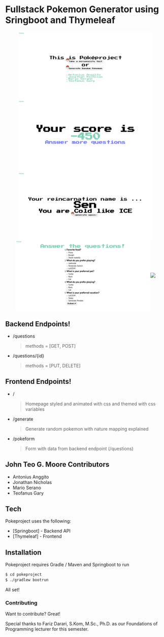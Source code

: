 # Fullstack Pokemon Generator using Sringboot and Thymeleaf

<div style="display: flex; flex-direction: row; flex-wrap: wrap; justify-content: center; align-items: center;">
<img src="./static/demo0.png" width="425px"/>
<img src="./static/demo1.png" width="425px"/>
<img src="./static/demo2.png" width="425px"/>
<img src="./static/demo3.png" width="425px"/>
<img src="https://images-ext-1.discordapp.net/external/VRp_nRYeDVeWrvZJK7ySxIOhK6FAtwfWKmrOFB3Fees/https/imgur.com/OM52HE1.gif" />
<div>

## Backend Endpoints!

- /questions
  > methods = [GET, POST]
- /questions/{id}
  > methods = [PUT, DELETE]

## Frontend Endpoints!

- /
  > Homepage styled and animated with css and themed with css variables
- /generate
  > Generate random pokemon with nature mapping explained
- /pokeform
  > Form with data from backend endpoint (/questions)

## John Teo G. Moore Contributors

- Antonius Anggito
- Jonathan Nicholas
- Mario Serano
- Teofanus Gary

## Tech

Pokeproject uses the following:

- [Springboot] - Backend API
- [Thymeleaf] - Frontend

## Installation

Pokeproject requires Gradle / Maven and Springboot to run

```sh
$ cd pokeproject
$ ./gradlew bootrun
```

All set!

### Contributing

Want to contribute? Great!

Special thanks to Fariz Darari, S.Kom, M.Sc., Ph.D. as our Foundations of Programming lecturer for this semester.
